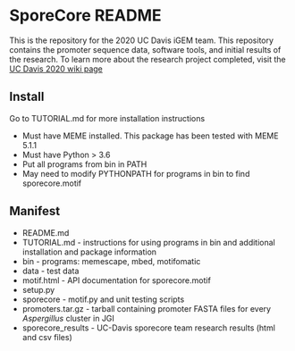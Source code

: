 # SporeCore README 
This is the repository for the 2020 UC Davis iGEM team. This repository contains the promoter sequence data, software tools, and initial results of the research. To learn more about the research project completed, visit the [UC Davis 2020 wiki page](https://2020.igem.org/Team:UC_Davis)

## Install

Go to TUTORIAL.md for more installation instructions

+ Must have MEME installed. This package has been tested with MEME 5.1.1
+ Must have Python > 3.6
+ Put all programs from bin in PATH
+ May need to modify PYTHONPATH for programs in bin to find sporecore.motif

## Manifest

+ README.md
+ TUTORIAL.md - instructions for using programs in bin and additional installation and package information
+ bin - programs: memescape, mbed, motifomatic
+ data - test data 
+ motif.html - API documentation for sporecore.motif 
+ setup.py
+ sporecore - motif.py and unit testing scripts
+ promoters.tar.gz - tarball containing promoter FASTA files for every *Aspergillus* cluster in JGI
+ sporecore_results - UC-Davis sporecore team research results (html and csv files)

